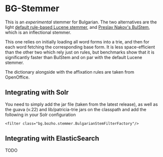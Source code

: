 # BG-Stemmer

This is an _experimental_ stemmer for Bulgarian. The two alternatives are the light <a href="http://members.unine.ch/jacques.savoy/Papers/BUIR.pdf">default rule-based Lucene stemmer</a>, and <a href="http://lml.bas.bg/~nakov/bulstem/">Preslav Nakov's BulStem</a>, which is an inflectional stemmer.

This one relies on initially loading all word forms into a trie, and then for each word fetching the corresponding base form. It is less space-efficient than the other two which rely just on rules, but benchmarks show that it is significantly faster than BulStem and on par with the default Lucene stemmer.

The dictionary alongside with the affixation rules are taken from OpenOffice.    

## Integrating with Solr

You need to simply add the jar file (taken from the latest release), as well as the guava (v.22) and lib/patricia-trie jars on the classpath and add the following in your Solr configuration

```
<filter class="bg.bozho.stemmer.BulgarianStemFilterFactory"/>
```

## Integrating with ElasticSearch

TODO